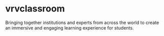 # vrvclassroom
Bringing together institutions and experts from across the world to create an immersive and engaging learning experience for students.
